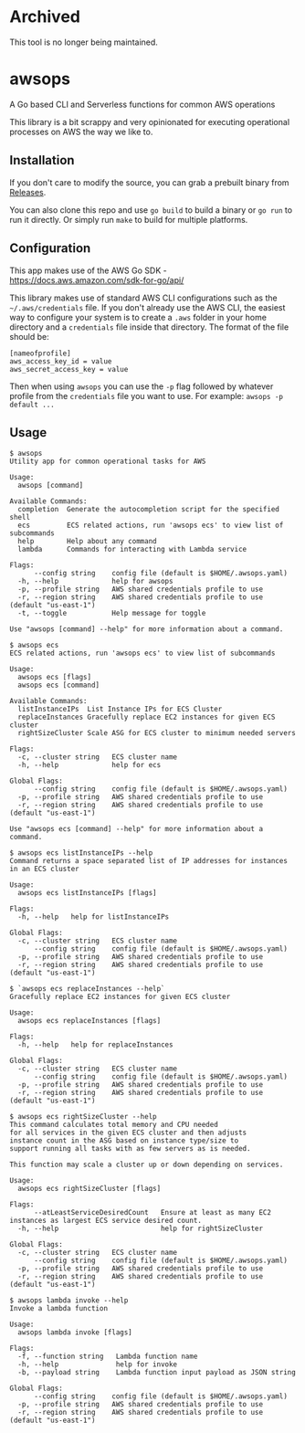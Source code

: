 # Archived
This tool is no longer being maintained.

# awsops
A Go based CLI and Serverless functions for common AWS operations

This library is a bit scrappy and very opinionated for executing operational processes on AWS the way we like to.

## Installation
If you don't care to modify the source, you can grab a prebuilt binary from [Releases](https://github.com/silinternational/awsops/releases).

You can also clone this repo and use `go build` to build a binary or `go run` to run it directly. Or simply run `make` to build for multiple
platforms.

## Configuration
This app makes use of the AWS Go SDK - https://docs.aws.amazon.com/sdk-for-go/api/

This library makes use of standard AWS CLI configurations such as the `~/.aws/credentials` file. If you don't already use the AWS CLI, the easiest way to configure your system is to create a `.aws` folder in your home directory and a `credentials` file inside that directory. The format of the file should be:

```
[nameofprofile]
aws_access_key_id = value
aws_secret_access_key = value
```

Then when using `awsops` you can use the `-p` flag followed by whatever profile from the `credentials` file you want to use. For example: `awsops -p default ...`

## Usage

```
$ awsops
Utility app for common operational tasks for AWS

Usage:
  awsops [command]

Available Commands:
  completion  Generate the autocompletion script for the specified shell
  ecs         ECS related actions, run 'awsops ecs' to view list of subcommands
  help        Help about any command
  lambda      Commands for interacting with Lambda service

Flags:
      --config string    config file (default is $HOME/.awsops.yaml)
  -h, --help             help for awsops
  -p, --profile string   AWS shared credentials profile to use
  -r, --region string    AWS shared credentials profile to use (default "us-east-1")
  -t, --toggle           Help message for toggle

Use "awsops [command] --help" for more information about a command.
```

```
$ awsops ecs
ECS related actions, run 'awsops ecs' to view list of subcommands

Usage:
  awsops ecs [flags]
  awsops ecs [command]

Available Commands:
  listInstanceIPs  List Instance IPs for ECS Cluster
  replaceInstances Gracefully replace EC2 instances for given ECS cluster
  rightSizeCluster Scale ASG for ECS cluster to minimum needed servers

Flags:
  -c, --cluster string   ECS cluster name
  -h, --help             help for ecs

Global Flags:
      --config string    config file (default is $HOME/.awsops.yaml)
  -p, --profile string   AWS shared credentials profile to use
  -r, --region string    AWS shared credentials profile to use (default "us-east-1")

Use "awsops ecs [command] --help" for more information about a command.
```

```
$ awsops ecs listInstanceIPs --help
Command returns a space separated list of IP addresses for instances in an ECS cluster

Usage:
  awsops ecs listInstanceIPs [flags]

Flags:
  -h, --help   help for listInstanceIPs

Global Flags:
  -c, --cluster string   ECS cluster name
      --config string    config file (default is $HOME/.awsops.yaml)
  -p, --profile string   AWS shared credentials profile to use
  -r, --region string    AWS shared credentials profile to use (default "us-east-1")
```

```
$ `awsops ecs replaceInstances --help`
Gracefully replace EC2 instances for given ECS cluster

Usage:
  awsops ecs replaceInstances [flags]

Flags:
  -h, --help   help for replaceInstances

Global Flags:
  -c, --cluster string   ECS cluster name
      --config string    config file (default is $HOME/.awsops.yaml)
  -p, --profile string   AWS shared credentials profile to use
  -r, --region string    AWS shared credentials profile to use (default "us-east-1")
```

```
$ awsops ecs rightSizeCluster --help
This command calculates total memory and CPU needed
for all services in the given ECS cluster and then adjusts 
instance count in the ASG based on instance type/size to 
support running all tasks with as few servers as is needed.

This function may scale a cluster up or down depending on services.

Usage:
  awsops ecs rightSizeCluster [flags]

Flags:
      --atLeastServiceDesiredCount   Ensure at least as many EC2 instances as largest ECS service desired count.
  -h, --help                         help for rightSizeCluster

Global Flags:
  -c, --cluster string   ECS cluster name
      --config string    config file (default is $HOME/.awsops.yaml)
  -p, --profile string   AWS shared credentials profile to use
  -r, --region string    AWS shared credentials profile to use (default "us-east-1")
```

```
$ awsops lambda invoke --help
Invoke a lambda function

Usage:
  awsops lambda invoke [flags]

Flags:
  -f, --function string   Lambda function name
  -h, --help              help for invoke
  -b, --payload string    Lambda function input payload as JSON string

Global Flags:
      --config string    config file (default is $HOME/.awsops.yaml)
  -p, --profile string   AWS shared credentials profile to use
  -r, --region string    AWS shared credentials profile to use (default "us-east-1")
```
